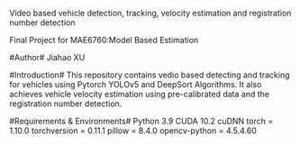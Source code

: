 Video based vehicle detection, tracking, velocity estimation and registration number detection

Final Project for MAE6760:Model Based Estimation

#Author# 
Jiahao XU

#Introduction#
This repository contains vedio based detecting and tracking for vehicles using Pytorch YOLOv5 and DeepSort Algorithms. It also achieves vehicle velocity estimation using pre-calibrated data and the registration number detection.

#Requirements & Environments#
Python 3.9
CUDA 10.2
cuDNN
torch = 1.10.0
torchversion = 0.11.1
pillow = 8.4.0
opencv-python = 4.5.4.60


